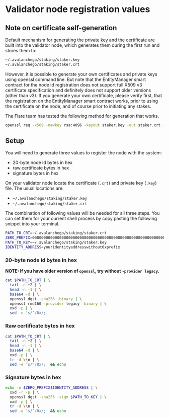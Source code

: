 # Validator node registration values

## Note on certificate self-generation

Default mechanism for generating the private key and the certificate are built
into the validator node, which generates them during the first run and stores
them to:

```bash
~/.avalanchego/staking/staker.key
~/.avalanchego/staking/staker.crt
```

However, it is possible to generate your own certificates and private keys using
openssl command line. But note that the EntityManager smart contract for the
node id registration does not support full X509 v3 certificate specification and
definitely does not support older versions (other than v3). If you generate your
own certificate, please verify first, that the registration on the EntityManager
smart contract works, prior to using the certificate on the node, and of course
prior to initiating any stakes.

The Flare team has tested the following method for generation that works.

```bash
openssl req -x509 -newkey rsa:4096 -keyout staker.key -out staker.crt -days 36500 -nodes -subj '/CN=localhost' -set_serial 0
```

## Setup

You will need to generate three values to register the node with the system:

- 20-byte node id bytes in hex
- raw certificate bytes in hex
- signature bytes in hex

On your validator node locate the certificate (`.crt`) and private key (`.key`)
file. The usual locations are:

- `~/.avalanchego/staking/staker.key`
- `~/.avalanchego/staking/staker.crt`

The combination of following values will be needed for all three steps. You can
set them for your current shell process by copy pasting the following snippet
into your terminal.

```bash
PATH_TO_CRT=~/.avalanchego/staking/staker.crt
ZERO_PREFIX=0000000000000000000000000000000000000000000000000000000000000000
PATH_TO_KEY=~/.avalanchego/staking/staker.key
IDENTITY_ADDRESS=youridentityaddresswithout0xprefix
```

### 20-byte node id bytes in hex

**NOTE: If you have older version of `openssl`, try without
`-provider legacy`.**

```bash
cat $PATH_TO_CRT | \
  tail -n +2 | \
  head -n -1 | \
  base64 -d | \
  openssl dgst -sha256 -binary | \
  openssl rmd160 -provider legacy -binary | \
  xxd -p | \
  sed -e 's/^/0x/;'
```

### Raw certificate bytes in hex

```bash
cat $PATH_TO_CRT | \
  tail -n +2 | \
  head -n -1 | \
  base64 -d | \
  xxd -p | \
  tr -d \\n | \
  sed -e 's/^/0x/;' && echo
```

### Signature bytes in hex

```bash
echo -n $ZERO_PREFIX$IDENTITY_ADDRESS | \
  xxd -r -p | \
  openssl dgst -sha256 -sign $PATH_TO_KEY | \
  xxd -p | \
  tr -d \\n | \
  sed -e 's/^/0x/;' && echo
```
